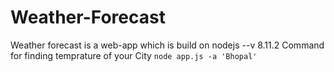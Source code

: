 # Weather-Forecast
Weather forecast  is a web-app  which is build on nodejs --v 8.11.2
Command for finding temprature of your City `node app.js -a 'Bhopal' `
